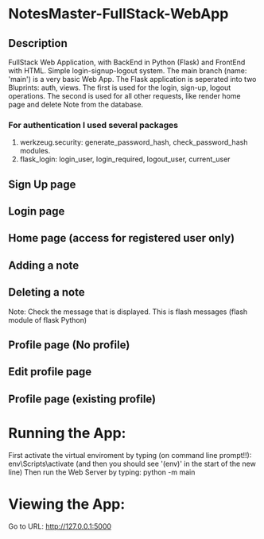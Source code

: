 # NotesMaster-FullStack-WebApp
## Description
FullStack Web Application, with BackEnd in Python (Flask) and FrontEnd with HTML.
Simple login-signup-logout system.
The main branch (name: 'main') is a very basic Web App.
The Flask application is seperated into two Bluprints: auth, views. The first is used for the login, sign-up, logout operations. The second is used for all other requests, like render home page and delete Note from the database.
### For authentication I used several packages
1) werkzeug.security: generate_password_hash, check_password_hash modules.
2) flask_login: login_user, login_required, logout_user, current_user

## Sign Up page

## Login page

## Home page (access for registered user only)

## Adding a note

## Deleting a note

Note: Check the message that is displayed. This is flash messages (flash module of flask Python)

## Profile page (No profile)

## Edit profile page

## Profile page (existing profile)

# Running the App:
First activate the virtual enviroment by typing (on command line prompt!!):
env\Scripts\activate (and then you should see '(env)' in the start of the new line)
Then run the Web Server by typing:
python -m main

# Viewing the App:
Go to URL: http://127.0.0.1:5000
